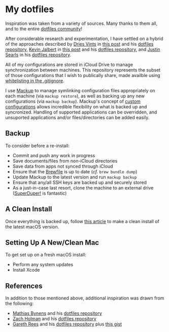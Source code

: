 # My dotfiles

Inspiration was taken from a variety of sources.  Many thanks to them all, and to the entire [dotfiles community](https://dotfiles.github.io/)!

After considerable research and experimentation, I have settled on a hybrid of the approaches described by [Dries Vints](https://driesvints.com/) in [this post](https://driesvints.com/blog/getting-started-with-dotfiles/) and his [dotfiles repository](https://github.com/driesvints/dotfiles), [Kevin Jalbert](https://kevinjalbert.com/) in [this post](https://kevinjalbert.com/synchronizing-my-dotfiles/) and his [dotfiles repository](https://github.com/kevinjalbert/dotfiles), and [Justin Searls](https://github.com/searls) in his [dotfiles repository](https://github.com/searls/icloud-dotfiles).

All of my configurations are stored in iCloud Drive to manage synchronization between machines.  This repository represents the subset of those configurations that I wish to publically share, made availble using [whitelisting in the .gitignore](.gitignore).

I use [Mackup](https://github.com/lra/mackup) to manage symlinking configuration files appropriately on each machine (via `mackup restore`), as well as backing up any new configurations (via `mackup backup`).  Mackup's concept of [custom configurations](https://github.com/lra/mackup/tree/master/doc#add-support-for-an-application-or-any-file-or-directory) allows incredible flexibility on what is backed up and syncronized.  Handling of supported applications can be overridden, and unsuported applications and/or files/directories can be added easily.

## Backup

To consider before a re-install:

- Commit and push any work in progress
- Save documents/files from non-iCloud directories
- Save data from apps not synced through iCloud
- Ensure that the [Brewfile](Brewfile) is up to date (_cf._ `brew bundle dump`)
- Update Mackup to the latest version and run `mackup backup`
- Ensure that any/all SSH keys are backed up and securely stored
- As a just-in-case last resort, clone the machine to an external drive ([SuperDuper!](https://www.shirt-pocket.com/SuperDuper/SuperDuperDescription.html) is fantastic)

## A Clean Install

Once everything is backed up, follow [this article](https://www.imore.com/how-do-clean-install-macos) to make a clean install of the latest macOS version.

## Setting Up A New/Clean Mac

To get set up on a fresh macOS install:

- Perform any system updates
- Install Xcode

## References

In addition to those mentioned above, additional inspiration was drawn from the following:

- [Mathias Bynens](https://mathiasbynens.be/) and his [dotfiles repository](https://github.com/mathiasbynens/dotfiles)
- [Zach Holman](https://zachholman.com/) and his [dotfiles repository](https://github.com/holman/dotfiles)
- [Gareth Rees](https://zachholman.com/) and his [dotfiles repository](https://github.com/garethrees/dotfiles) plus [this gist](https://gist.github.com/garethrees/2470157)
